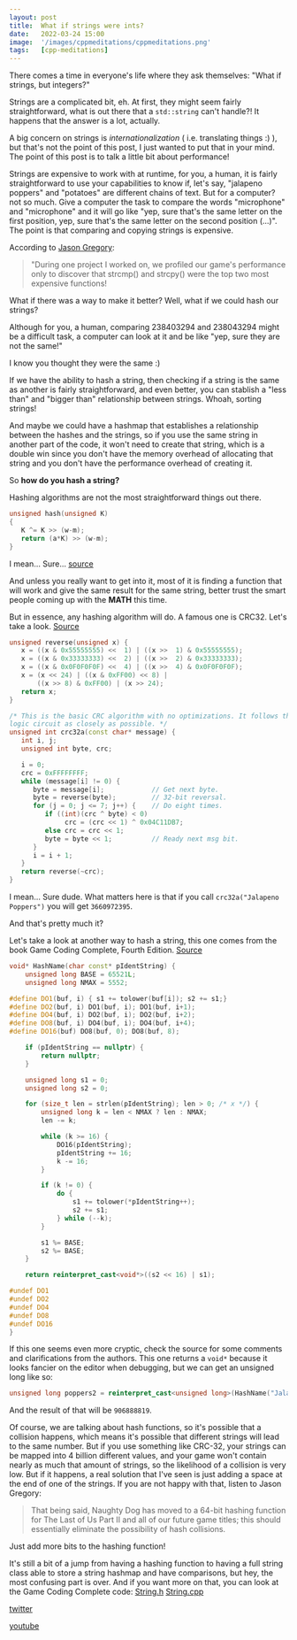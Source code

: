 ```yaml
---
layout: post
title:  What if strings were ints?
date:   2022-03-24 15:00
image:  '/images/cppmeditations/cppmeditations.png'
tags:   [cpp-meditations]
---
```


There comes a time in everyone's life where they ask themselves: "What if strings, but integers?"

Strings are a complicated bit, eh. At first, they might seem fairly straightforward, what is out there that a `std::string` can't handle?! It happens that the answer is a lot, actually.

A big concern on strings is *internationalization* ( i.e. translating things :) ), but that's not the point of this post, I just wanted to put that in your mind. The point of this post is to talk a little bit about performance!

Strings are expensive to work with at runtime, for you, a human, it is fairly straightforward to use your capabilities to know if, let's say, "jalapeno poppers" and "potatoes" are different chains of text. But for a computer? not so much. Give a computer the task to compare the words "microphone" and "microphone" and it will go like "yep, sure that's the same letter on the first position, yep, sure that's the same letter on the second position (...)". The point is that comparing and copying strings is expensive.

According to [Jason Gregory](https://www.gameenginebook.com/):
> "During one project I worked on, we profiled our game's performance only to discover that strcmp() and strcpy() were the top two most expensive functions!

What if there was a way to make it better? Well, what if we could hash our strings?

Although for you, a human, comparing 238403294 and 238043294 might be a difficult task, a computer can look at it and be like "yep, sure they are not the same!"

I know you thought they were the same :)

If we have the ability to hash a string, then checking if a string is the same as another is fairly straightforward, and even better, you can stablish a "less than" and "bigger than" relationship between strings. Whoah, sorting strings!

And maybe we could have a hashmap that establishes a relationship between the hashes and the strings, so if you use the same string in another part of the code, it won't need to create that string, which is a double win since you don't have the memory overhead of allocating that string and you don't have the performance overhead of creating it.

So **how do you hash a string?**

Hashing algorithms are not the most straightforward things out there.

```cpp
unsigned hash(unsigned K)
{
   K ^= K >> (w-m); 
   return (a*K) >> (w-m);
}
```

I mean... Sure... [source](https://en.wikipedia.org/wiki/Hash_function#Multiplicative_hashing)

And unless you really want to get into it, most of it is finding a function that will work and give the same result for the same string, better trust the smart people coming up with the **MATH** this time.

But in essence, any hashing algorithm will do. A famous one is CRC32. Let's take a look. [Source](https://stackoverflow.com/questions/34153765/generate-checksum-for-string)

```cpp
unsigned reverse(unsigned x) {
   x = ((x & 0x55555555) <<  1) | ((x >>  1) & 0x55555555);
   x = ((x & 0x33333333) <<  2) | ((x >>  2) & 0x33333333);
   x = ((x & 0x0F0F0F0F) <<  4) | ((x >>  4) & 0x0F0F0F0F);
   x = (x << 24) | ((x & 0xFF00) << 8) |
       ((x >> 8) & 0xFF00) | (x >> 24);
   return x;
}

/* This is the basic CRC algorithm with no optimizations. It follows the
logic circuit as closely as possible. */
unsigned int crc32a(const char* message) {
   int i, j;
   unsigned int byte, crc;

   i = 0;
   crc = 0xFFFFFFFF;
   while (message[i] != 0) {
      byte = message[i];            // Get next byte.
      byte = reverse(byte);         // 32-bit reversal.
      for (j = 0; j <= 7; j++) {    // Do eight times.
         if ((int)(crc ^ byte) < 0)
              crc = (crc << 1) ^ 0x04C11DB7;
         else crc = crc << 1;
         byte = byte << 1;          // Ready next msg bit.
      }
      i = i + 1;
   }
   return reverse(~crc);
}
```

I mean... Sure dude. What matters here is that if you call `crc32a("Jalapeno Poppers")` you will get `3660972395`. 

And that's pretty much it? 

Let's take a look at another way to hash a string, this one comes from the book Game Coding Complete, Fourth Edition. [Source](https://github.com/MikeMcShaffry/gamecode4/blob/master/Source/GCC4/Utilities/String.cpp)

```cpp
void* HashName(char const* pIdentString) {
	unsigned long BASE = 65521L;
	unsigned long NMAX = 5552;

#define DO1(buf, i) { s1 += tolower(buf[i]); s2 += s1;}
#define DO2(buf, i) DO1(buf, i); DO1(buf, i+1);
#define DO4(buf, i) DO2(buf, i); DO2(buf, i+2);
#define DO8(buf, i) DO4(buf, i); DO4(buf, i+4);
#define DO16(buf) DO8(buf, 0); DO8(buf, 8);

	if (pIdentString == nullptr) {
		return nullptr;
	}

	unsigned long s1 = 0;
	unsigned long s2 = 0;

	for (size_t len = strlen(pIdentString); len > 0; /* x */) {
		unsigned long k = len < NMAX ? len : NMAX;
		len -= k;

		while (k >= 16) {
			DO16(pIdentString);
			pIdentString += 16;
			k -= 16;
		}

		if (k != 0) {
			do {
				s1 += tolower(*pIdentString++);
				s2 += s1;
			} while (--k);
		}

		s1 %= BASE;
		s2 %= BASE;
	}

	return reinterpret_cast<void*>((s2 << 16) | s1);

#undef DO1
#undef DO2
#undef DO4
#undef DO8
#undef DO16
}
```

If this one seems even more cryptic, check the source for some comments and clarifications from the authors. This one returns a `void*` because it looks fancier on the editor when debugging, but we can get an unsigned long like so:

```cpp
unsigned long poppers2 = reinterpret_cast<unsigned long>(HashName("Jalapeno Poppers"));
```

And the result of that will be `906888819`.

Of course, we are talking about hash functions, so it's possible that a collision happens, which means it's possible that different strings will lead to the same number. But if you use something like CRC-32, your strings can be mapped into 4 billion different values, and your game won't contain nearly as much that amount of strings, so the likelihood of a collision is very low. But if it happens, a real solution that I've seen is just adding a space at the end of one of the strings. If you are not happy with that, listen to Jason Gregory:

> That being said, Naughty Dog has moved to a 64-bit hashing function for The Last of Us Part II and all of our future game titles; this should essentially eliminate the possibility of hash collisions.

Just add more bits to the hashing function!

It's still a bit of a jump from having a hashing function to having a full string class able to store a string hashmap and have comparisons, but hey, the most confusing part is over. And if you want more on that, you can look at the Game Coding Complete code: [String.h](https://github.com/MikeMcShaffry/gamecode4/blob/master/Source/GCC4/Utilities/String.h) [String.cpp](https://github.com/MikeMcShaffry/gamecode4/blob/master/Source/GCC4/Utilities/String.cpp)

[twitter](https://twitter.com/guilhermepo2)

[youtube](https://www.youtube.com/channel/UCOIlr-LtVmaIRdI0oe2lthg)